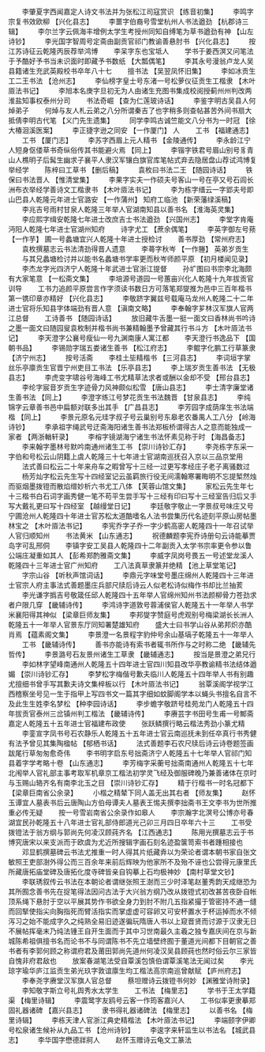 <!-- { "loadSidebar": true } -->
　　李肇夏字西闻嘉定人诗文书法并为张松江司寇赏识 【练音初集】 
　　李鸣字宗复书效欧柳 【兴化县志】 
　　李噩字伯裔号雪堂杭州人书法遒劲 【杭郡诗三辑】 
　　李尔兰字云佩海丰增例太学生考授州同知自缚笔为草书遒劲有神 【山左诗钞】 
　　李光国字智周号定斋由副贡官祁门教谕善悬肘书 【兴化县志】 
　　按江苏诗征云乾隆丙辰荐举鸿博 
　　李呆字东也宝坻人 
　　学书于姜西溟又问笔法于予酷好予书当未识面时即藏予书数纸 【大瓢偶笔】 
　　李其永号漫翁卢龙人吴县籍诸生充武英殿校书卒年八十七 
　　擅书法 【吴翌凤怀旧集】 
　　李如冰贡生工二王书法 【沧州志】 
　　李仙榜字皇士号东渚一号松萝仪征贡生工楷隶 【木叶厱法书记】 
　　李旭本名庚字旦初无为人由诸生充图书集成校阅授蓟州州判改两淮盐知事权泰州分司 
　　书法奇崛 【查为仁莲玻诗话】 
　　李鉴字明古吴县人何焯弟子 
　　何焯与友人札云弟之八分所谓秦吉了也字稍多则查帖甚苦外间书扇大抵倩李明古代笔 【义门先生遗集】 
　　同学李鸣古诚竺能文八分书为一时冠 【徐大椿洄溪医案】 
　　李正捷字逊之同安 【一作厦门】 人 
　　工书 【福建通志】 
　　工书 【厦门志】 
　　李苏字西眉上元人精书 【金陵通传】 
　　李永龄江宁人短身伛偻草书奇纵俗传其书能避火焉 【同上】 
　　李锴字铁君号眉山别号豸青山人樵明子后髯生幽求子襄平人隶汉军镶白旗官库笔帖式弃去隐居盘山荐试鸿博复举经学 
　　陈梓曰工草书 【删后稿】 
　　袁枚曰书法二王 【随园诗话】 
　　铁保曰书法晋人 【惟清堂集】 
　　李果字实夫一作硕夫号客山一号在亭又号石闾长洲布衣举经学善诗文工楷隶书 【木叶厱法书记】 
　　李为栋字缙云一字郢夫号即山巴县人乾隆元年进士官潞安 【一作蒲州】 知府工临池 【新荣藩绿溪稿】 
　　李兆吉号雨村甘泉人乾隆三年举人官湖南知县以善书名 【淮海英灵集】 
　　李应熙字缉安乾隆七年进士改庶吉士书法遒劲 【兴国州志】 
　　李堂字肯庵沔阳人乾隆七年进士官湖州知府 
　　诗字尤工 【蔗余偶笔】 
　　李英字御左号蓣 【一作芋】 圃一号蠡塘宜兴人乾隆十年进士授检讨 
　　善书厚劲 【常州府志】 
　　袁枚撰墓志云书法清劲得晋人遗意 
　　李蕚字秋岑 【一作塍】 英弟岁贡生 
　　与其兄蠡塘检讨并以能书名蠡塘书学率更而秋岑师颜平原 【初月楼闻见录】 
　　李杰龙字光四济宁人乾隆十年武进士官浙江提督 
　　孙圹图曰书宗李北海颇有大家笔意 【一松斋文集】 
　　李培源号道园一号蕙亩兴化人乾隆十九年拔贡官训导 
　　工书力追颜平原尝言作字须读书数日方可落笔郑燮推为邑中三百年楷书第一镌印章亦精好 【兴化县志】 
　　李敬跻字翼兹号载庵马龙州人乾隆二十二年进士官将乐知县字体端劲有晋人意 【滇南文略】 
　　李奉翰字芗林汉军旗人官两江总督 
　　工诗善书 【随园诗话】 
　　放旧藏牛舌墨一挺一面文曰香林尚书吟诗之墨一面文曰随园叟袁枚制并楷书尚书兼精翰墨予曾藏其行书斗方 【木叶厱法书记】 
　　李天澄字公襄号瘦仙一号九渊南康人寓江都 
　　李天澄行书逸品下 【国朝书品】 
　　李锡勋字瑞五娄诸生善书 【松江府志】 
　　李鲲字化鹏工行草篆隶 【济宁州志】 
　　按号活斋 
　　李桂土坒精楷书 【三河县志】 
　　李词垣字掌丝乐亭廪贡生官晋宁州吏目工书法 【乐亭县志】 
　　李上瑞岁贡生善书法 【无极县志】 
　　李虎变字啸谷号海峰工书尤精草法求者或酬以金却不受 【邢台县志】 
　　李纶字宸音岁贡生字迹骨力风神颇似松雪 【唐山县志】 
　　李士清字廉堂诸生善书法 【同上】 
　　李澄字练江号梦花贡生书法魏晋 【甘泉县志】 
　　李纯锦字云章善书邑中扁额对联多出其手 【广昌县志】 
　　李芳园字成荫庠生书法端楷 【同上】 
　　李景元原名元珪字叔子号云巢别号东皋老农番禺人工八分 【岭海诗钞】 
　　李承祖字绳武号迂斋海阳诸生善书法郑板桥谓得古人之意而能独成一家者 【两浙輶轩录】 
　　李榕字镜湖海宁诸生书法怀素见称于时 【海昌备志】 
　　李来翰字墨林号默吟南通州诸生工书 【崇川诗钞汇存】 
　　李尧栋字东采一字伯和号松云山阴籍上虞人乾隆三十七年进士官湖南巡抚召入京以三品京堂用 
　　法式善曰松云二十年来舟车之暇曾写十三经一过更写孝经庄子老子离骚数过 
　　杨芳灿字松云先生写十四经室记云虽羁旅行役无间濡翰寒署晦明不忘提椠然烛而驱烟墨拨镫而散焰缯妙析六书尤工八体 【芙蓉山馆文集】 
　　家松云先生年七十三楷书白石词字画秀健一笔不苟平生尝手写十三经有印曰写十三经室告归后又手写大戴礼更曰写十四经室 【越缦堂日记】 
　　李廷敬字敬止一字景叔号味庄又号宁圃沧州人乾隆四十年进士官苏松太道酷嗜名人法书尝集历代名迹刻平原山房帖墨林宝之 【木叶厱法书记】 
　　李宪乔字子乔一字少鹤高密人乾隆四十一年召试举人官归顺知州 
　　书法黄米 【山东通志】 
　　祝德麟题李宪乔诗册句云诗能摹贾岛字可乱邢侗 
　　李镇字安工吴县人乾隆四十二年副贡入太学书宗率更令参以鲁公端庄凝重如其人 【彭希郑酌雅斋文集】 
　　李威字凤岗号畏五一号述堂龙溪人乾隆四十三年进士官广州知府 
　　工八法真草隶篆并绝精 【池上草堂笔记】 
　　字宗山谷 【听秋声馆词话】 
　　李鼎元字味堂号墨庄绵州人乾隆四十三年进士官宗人府主事法式善题墨庄兵部尺牍后诗云人似老松诗似梅作书却比兰抽荄 
　　李光谦字撝吉号敬箴任邱人乾隆四十五年举人官绵州知州书法颜柳骨力苍劲求者户限几穿 【畿辅诗传】 
　　李鸿诗字道敦号蓉浦侯官人乾隆五十一年举人书学米襄阳得其神似 【梁章巨师友集】 
　　李邦燮字赞庭号虎观别号梅梁湖长长洲人乾隆五十一年举人官景东厅同知署楚雄知府 
　　盛大士曰书学山谷从弟邦炽亦酷肖焉 【蕴素阁文集】 
　　李景澄一名景程字豹仲号余山基塙子乾隆五十一年举人 
　　工书 【畿辅诗传】 
　　善书亦能诗有索书者辄书所作与之时称二绝 【畿辅先哲传】 
　　李景潞号石友景州诸生工草隶 【畿辅通志】 
　　按当是景澄之弟兄行 
　　李如林字望峰南通州人乾隆五十四年进士官四川知县改华亭教谕精书法结体遒媚 【崇川诗钞汇存】 
　　李梦松字梅偕号歉夫临川人乾隆五十四年举人书有别趣尤擅细书曾手写其歉夫诗文集梓板以行 【木叶厱法书记】 
　　翁覃溪阁学视学江西稽察坐号见一生于指甲上写四书文一篇其字细如蚊脚阁学本以蝇头书擅名自言不及此生生姓李名梦松 【种李园诗话】 
　　李步蟾字敬跻号桂苑龙门人乾隆五十四年拔贡官泰州三岔镇州判工楷法 【畿辅诗传】 
　　李赓芸字书田号生甫一号鄦斋嘉定人乾隆五十五年进士官福建布政使 
　　张跃鳞撰行略云楷法秀劲小篆尤精 
　　李銮宣字凤书号石农静乐人乾隆五十五年进士官云南巡抚未到任卒真行书秀健有法予曾见其集陶楹帖 【郁栖书话】 
　　法式善题李石农尺牍后诗云诗卷题签画跋尾行草匆匆愈奇伟 
　　李书明字启东号拙斋济宁人乾隆五十七年举人官祁门知县着字学考略十卷 【山东通志】 
　　李芳梅字采蘅号拙斋南通州人乾隆五十七年北闱举人官礼部主事考取军机章京工楷法初学灵飞经及御服碑晚乃兼善诸体在京时与玉赐山辂齐名有南李北玉之目 【崇川诗钞汇存】 
　　精于行楷书一时名冠都下 【梁章巨南省公余录】 
　　小楷之精辇下同人盖无出其右者 【师友集】 
　　赵怀玉谭宜人墓表书后云唐陶山方伯母谭夫人墓表王惕夫撰李拙斋书王文李书为世所推重必传无疑 
　　按一号雪岩南省公余录作如皋人 
　　李宗瀚字北溟号公博亦号春湖宜民孙乾隆五十八年进士官礼部侍郎道光己卯三月四日卒年六十三 
　　工书受拨镫法于翁方纲与郭尚先何凌汉顾莼齐名 【江西通志】 
　　陈用光撰墓志云于书博究唐宋以来支派而于欧虞为尤近所搜辑字画石刻名迹盈箧笥索书者踵相接也 
　　邓显鹤撰墓碑云书法尤推重一时人得其片纸藏弆以为荣论者谓本朝书家自张文敏照王吏部澍外得公而三百余年来前后辉映为他家所不及殆不诬也公尝得元康里氏所藏唐拓庙堂碑及唐拓化度寺碑皆亲自钩摹上石均极神妙 【南村草堂文钞】 
　　李联琇叙传云书法在本朝论者谓继张照王澍而三少时泽笔赵董秀韵天成继恐为其所囿念善书先在捉笔得法因问古法于大兴翁方纲乃改从拨镫式初改甚苦夜卧自帐顶系绳下悬肘于空以平展其势作书欲全身力到肘不附几五指紧撮于管密持不通一缝而回掔使指尖向胸指死而臂活指实而掌虚虚可容卵又可安杯置水于杯运掉而水不倾泻习之始不能成字久之纯熟全易旧迹遂徧玩隋唐人书以上窥晋贤而讨源于汉隶无日不展帖挥毫末乃纯法锺王自开生面而于其中习世南最久主羲之独专嘉庆间在京与新城陈希祖俱擅书名而论书不与同谓陈书不先立墙壁终囿于董道光间都下目朝官之善书者有李郭何顾之称谓府君及莆田郭尚先道州何凌汉吴县顾莼也然时俗云尔三家皆自愧非府君敌也 
　　放案春湖笔法受自覃溪包慎伯谓覃溪笔法无闻过矣 
　　李光琼字瑜华庐江监贡生弟光玖字敦谊廪生均工楷法高宗南巡曾献赋 【庐州府志】 
　　李奉尧字赓堂汉军旗人官总督 
　　蔡坦赠诗云拨镫书何妙 【渊雅堂诗附录】 
　　李知敬字斯立号礼舆秀水太学生 
　　工书法 【梅里志】 
　　学书于王太学籍渠 【梅里诗辑】 
　　李震鹭字友鸥号云客一作筠客嘉兴人 
　　工书似率更隶摹郑固礼器诸碑 【嘉兴县志】 
　　隶书得礼器诸碑法 【梅里志】 
　　以善书名 【梅里诗辑】 
　　李栋天津人官浙江典史精楷法 【木叶厱法书记】 
　　李端颐字伊卿号松泉诸生候补从九品工书 【沧州诗钞】 
　　李逡字来轩监生以书法名 【城武县志】 
　　李华国字懋德牂牁人 
　　赵怀玉赠诗云龟文工篆法 

